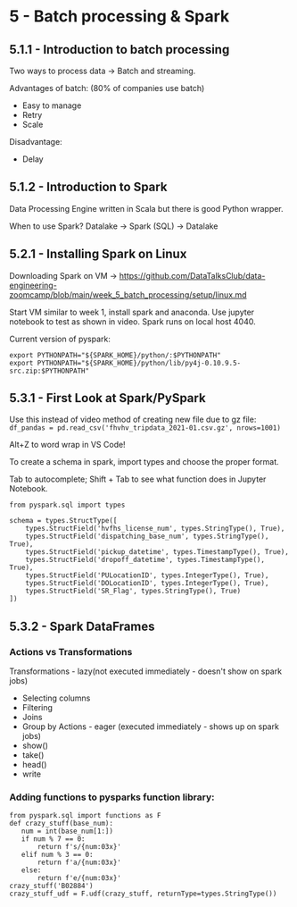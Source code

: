 # 5 - Batch processing & Spark

## 5.1.1 - Introduction to batch processing
Two ways to process data -> Batch and streaming.

Advantages of batch: (80% of companies use batch)
 - Easy to manage
 - Retry
 - Scale

Disadvantage:
 - Delay

## 5.1.2 - Introduction to Spark
Data Processing Engine written in Scala but there is good Python wrapper.

When to use Spark?
Datalake -> Spark (SQL) -> Datalake

## 5.2.1 - Installing Spark on Linux
Downloading Spark on VM -> https://github.com/DataTalksClub/data-engineering-zoomcamp/blob/main/week_5_batch_processing/setup/linux.md

Start VM similar to week 1, install spark and anaconda. Use jupyter notebook to test as shown in video. Spark runs on local host 4040. 

Current version of pyspark:
```
export PYTHONPATH="${SPARK_HOME}/python/:$PYTHONPATH"
export PYTHONPATH="${SPARK_HOME}/python/lib/py4j-0.10.9.5-src.zip:$PYTHONPATH"
```

## 5.3.1 - First Look at Spark/PySpark

Use this instead of video method of creating new file due to gz file:
`df_pandas = pd.read_csv('fhvhv_tripdata_2021-01.csv.gz', nrows=1001)`

Alt+Z to word wrap in VS Code!

To create a schema in spark, import types and choose the proper format.

Tab to autocomplete; Shift + Tab to see what function does in Jupyter Notebook.

```
from pyspark.sql import types

schema = types.StructType([
    types.StructField('hvfhs_license_num', types.StringType(), True), 
    types.StructField('dispatching_base_num', types.StringType(), True), 
    types.StructField('pickup_datetime', types.TimestampType(), True), 
    types.StructField('dropoff_datetime', types.TimestampType(), True), 
    types.StructField('PULocationID', types.IntegerType(), True), 
    types.StructField('DOLocationID', types.IntegerType(), True), 
    types.StructField('SR_Flag', types.StringType(), True)
])
```

## 5.3.2 - Spark DataFrames
### Actions vs Transformations
Transformations - lazy(not executed immediately - doesn't show on spark jobs)
 - Selecting columns
 - Filtering
 - Joins
 - Group by
Actions - eager (executed immediately - shows up on spark jobs)
 - show()
 - take()
 - head()
 - write

### Adding functions to pysparks function library:
 ```
 from pyspark.sql import functions as F
 def crazy_stuff(base_num):
    num = int(base_num[1:])
    if num % 7 == 0:
        return f's/{num:03x}'
    elif num % 3 == 0:
        return f'a/{num:03x}'
    else:
        return f'e/{num:03x}'
 crazy_stuff('B02884')
 crazy_stuff_udf = F.udf(crazy_stuff, returnType=types.StringType())
 ```